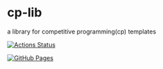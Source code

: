 # cp-lib
a library for competitive programming(cp) templates

 [![Actions Status](https://github.com/Dusker233/cp-lib/workflows/verify/badge.svg)](https://github.com/Dusker233/cp-lib/actions)
 
 [![GitHub Pages](https://img.shields.io/static/v1?label=GitHub+Pages&message=+&color=brightgreen&logo=github)](https://Dusker233.github.io/cp-lib/) 

